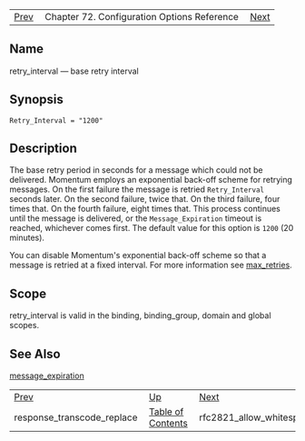 |     |     |     |
| --- | --- | --- |
| [Prev](conf.ref.response_transcode_replace)  | Chapter 72. Configuration Options Reference |  [Next](conf.ref.rfc2821_allow_whitespace_in_envelope) |

<a name="conf.ref.retry_interval"></a>
## Name

retry_interval — base retry interval

## Synopsis

`Retry_Interval = "1200"`

<a name="idp26102128"></a>
## Description

The base retry period in seconds for a message which could not be delivered. Momentum employs an exponential back-off scheme for retrying messages. On the first failure the message is retried `Retry_Interval` seconds later. On the second failure, twice that. On the third failure, four times that. On the fourth failure, eight times that. This process continues until the message is delivered, or the `Message_Expiration` timeout is reached, whichever comes first. The default value for this option is `1200` (20 minutes).

You can disable Momentum's exponential back-off scheme so that a message is retried at a fixed interval. For more information see [max_retries](conf.ref.max_retries "max_retries").

<a name="idp26106880"></a>
## Scope

retry_interval is valid in the binding, binding_group, domain and global scopes.

<a name="idp26108752"></a>
## See Also

[message_expiration](conf.ref.message_expiration "message_expiration")

|     |     |     |
| --- | --- | --- |
| [Prev](conf.ref.response_transcode_replace)  | [Up](config.options.ref) |  [Next](conf.ref.rfc2821_allow_whitespace_in_envelope) |
| response_transcode_replace  | [Table of Contents](index) |  rfc2821_allow_whitespace_in_envelope |


